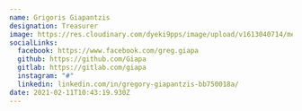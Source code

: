 ```yaml
---
name: Grigoris Giapantzis
designation: Treasurer
image: https://res.cloudinary.com/dyeki9pps/image/upload/v1613040714/members/giapantzis.jpg
socialLinks:
  facebook: https://www.facebook.com/greg.giapa
  github: https://github.com/Giapa
  gitlab: https://gitlab.com/giapa
  instagram: "#"
  linkedin: linkedin.com/in/gregory-giapantzis-bb750018a/
date: 2021-02-11T10:43:19.930Z
---
```

